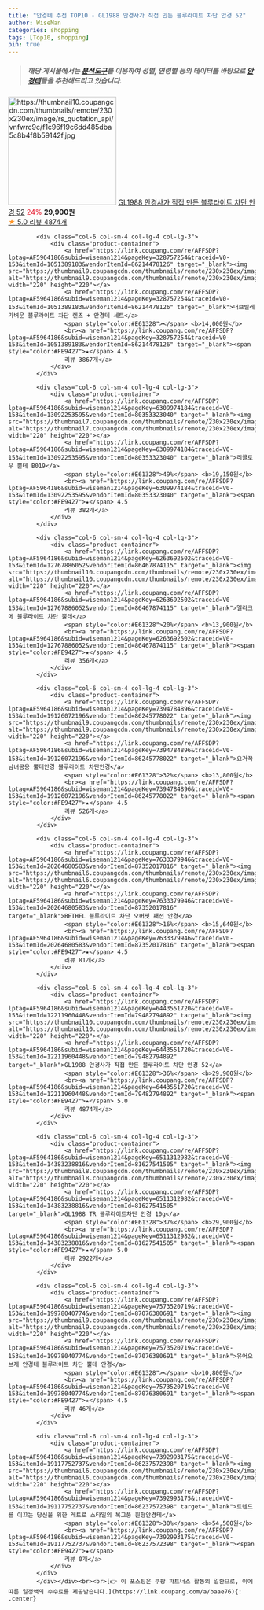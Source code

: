 ```yaml
---
title: "안경테 추천 TOP10 - GL1988 안경사가 직접 만든 블루라이트 차단 안경 52"
author: WiseMan
categories: shopping
tags: [Top10, shopping]
pin: true
---
```


> ##### 해당 게시물에서는 [**분석도구**](https://itemscout.io/)를 이용하여 **성별**, **연령별** 등의 데이터를 바탕으로 [**안경테**](https://link.coupang.com/a/baae76)들을 추천해드리고 있습니다.
<div class="container"><div class="row">
            <div class="col-6 col-sm-4 col-lg-4 col-lg-3">
                <div class="product-container">
                    <a href="https://link.coupang.com/re/AFFSDP?lptag=AF5964186&subid=wiseman1214&pageKey=6443551720&traceid=V0-153&itemId=12211960448&vendorItemId=79482794892" target="_blank"><img src="https://thumbnail10.coupangcdn.com/thumbnails/remote/230x230ex/image/rs_quotation_api/vnfwrc9c/f1c96f19c6dd485dba5c8b4f8b59142f.jpg" alt="https://thumbnail10.coupangcdn.com/thumbnails/remote/230x230ex/image/rs_quotation_api/vnfwrc9c/f1c96f19c6dd485dba5c8b4f8b59142f.jpg" width="220" height="220"></a>
                    <a href="https://link.coupang.com/re/AFFSDP?lptag=AF5964186&subid=wiseman1214&pageKey=6443551720&traceid=V0-153&itemId=12211960448&vendorItemId=79482794892" target="_blank">GL1988 안경사가 직접 만든 블루라이트 차단 안경 52</a>
                    <span style="color:#E61328">24%</span> <b>29,900원</b>
                    <br><a href="https://link.coupang.com/re/AFFSDP?lptag=AF5964186&subid=wiseman1214&pageKey=6443551720&traceid=V0-153&itemId=12211960448&vendorItemId=79482794892" target="_blank"><span style="color:#FE9427">★</span> 5.0
                    리뷰 4874개</a>
                </div>
            </div>
            
            <div class="col-6 col-sm-4 col-lg-4 col-lg-3">
                <div class="product-container">
                    <a href="https://link.coupang.com/re/AFFSDP?lptag=AF5964186&subid=wiseman1214&pageKey=328757254&traceid=V0-153&itemId=1051389183&vendorItemId=86214478126" target="_blank"><img src="https://thumbnail9.coupangcdn.com/thumbnails/remote/230x230ex/image/rs_quotation_api/5rsrspym/76c0252853314f6bab54f433642fedcc.jpg" alt="https://thumbnail9.coupangcdn.com/thumbnails/remote/230x230ex/image/rs_quotation_api/5rsrspym/76c0252853314f6bab54f433642fedcc.jpg" width="220" height="220"></a>
                    <a href="https://link.coupang.com/re/AFFSDP?lptag=AF5964186&subid=wiseman1214&pageKey=328757254&traceid=V0-153&itemId=1051389183&vendorItemId=86214478126" target="_blank">더브릴레 가벼운 블루라이트 차단 렌즈 + 안경테 세트</a>
                    <span style="color:#E61328"></span> <b>14,000원</b>
                    <br><a href="https://link.coupang.com/re/AFFSDP?lptag=AF5964186&subid=wiseman1214&pageKey=328757254&traceid=V0-153&itemId=1051389183&vendorItemId=86214478126" target="_blank"><span style="color:#FE9427">★</span> 4.5
                    리뷰 3867개</a>
                </div>
            </div>
            
            <div class="col-6 col-sm-4 col-lg-4 col-lg-3">
                <div class="product-container">
                    <a href="https://link.coupang.com/re/AFFSDP?lptag=AF5964186&subid=wiseman1214&pageKey=6309974184&traceid=V0-153&itemId=13092253595&vendorItemId=80353323040" target="_blank"><img src="https://thumbnail7.coupangcdn.com/thumbnails/remote/230x230ex/image/rs_quotation_api/jptyfvnv/02c1fa87d14d4125806d25edfa290b4a.jpg" alt="https://thumbnail7.coupangcdn.com/thumbnails/remote/230x230ex/image/rs_quotation_api/jptyfvnv/02c1fa87d14d4125806d25edfa290b4a.jpg" width="220" height="220"></a>
                    <a href="https://link.coupang.com/re/AFFSDP?lptag=AF5964186&subid=wiseman1214&pageKey=6309974184&traceid=V0-153&itemId=13092253595&vendorItemId=80353323040" target="_blank">리끌로우 뿔테 B019</a>
                    <span style="color:#E61328">49%</span> <b>19,150원</b>
                    <br><a href="https://link.coupang.com/re/AFFSDP?lptag=AF5964186&subid=wiseman1214&pageKey=6309974184&traceid=V0-153&itemId=13092253595&vendorItemId=80353323040" target="_blank"><span style="color:#FE9427">★</span> 4.5
                    리뷰 382개</a>
                </div>
            </div>
            
            <div class="col-6 col-sm-4 col-lg-4 col-lg-3">
                <div class="product-container">
                    <a href="https://link.coupang.com/re/AFFSDP?lptag=AF5964186&subid=wiseman1214&pageKey=6263692502&traceid=V0-153&itemId=12767886052&vendorItemId=86467874115" target="_blank"><img src="https://thumbnail10.coupangcdn.com/thumbnails/remote/230x230ex/image/rs_quotation_api/crofiepn/84f70d9053e442c6bf6824f6e44ebefd.jpg" alt="https://thumbnail10.coupangcdn.com/thumbnails/remote/230x230ex/image/rs_quotation_api/crofiepn/84f70d9053e442c6bf6824f6e44ebefd.jpg" width="220" height="220"></a>
                    <a href="https://link.coupang.com/re/AFFSDP?lptag=AF5964186&subid=wiseman1214&pageKey=6263692502&traceid=V0-153&itemId=12767886052&vendorItemId=86467874115" target="_blank">멜라크메 블루라이트 차단 뿔테</a>
                    <span style="color:#E61328">20%</span> <b>13,900원</b>
                    <br><a href="https://link.coupang.com/re/AFFSDP?lptag=AF5964186&subid=wiseman1214&pageKey=6263692502&traceid=V0-153&itemId=12767886052&vendorItemId=86467874115" target="_blank"><span style="color:#FE9427">★</span> 4.5
                    리뷰 356개</a>
                </div>
            </div>
            
            <div class="col-6 col-sm-4 col-lg-4 col-lg-3">
                <div class="product-container">
                    <a href="https://link.coupang.com/re/AFFSDP?lptag=AF5964186&subid=wiseman1214&pageKey=7394784896&traceid=V0-153&itemId=19126072196&vendorItemId=86245778022" target="_blank"><img src="https://thumbnail9.coupangcdn.com/thumbnails/remote/230x230ex/image/vendor_inventory/e26a/8c1007eefdcc0fb9998b5e3a75487779271735327d95fc34788874e958cc.png" alt="https://thumbnail9.coupangcdn.com/thumbnails/remote/230x230ex/image/vendor_inventory/e26a/8c1007eefdcc0fb9998b5e3a75487779271735327d95fc34788874e958cc.png" width="220" height="220"></a>
                    <a href="https://link.coupang.com/re/AFFSDP?lptag=AF5964186&subid=wiseman1214&pageKey=7394784896&traceid=V0-153&itemId=19126072196&vendorItemId=86245778022" target="_blank">요거꾹 남녀공용 뿔테안경 블루라이트 차단안경</a>
                    <span style="color:#E61328">32%</span> <b>13,800원</b>
                    <br><a href="https://link.coupang.com/re/AFFSDP?lptag=AF5964186&subid=wiseman1214&pageKey=7394784896&traceid=V0-153&itemId=19126072196&vendorItemId=86245778022" target="_blank"><span style="color:#FE9427">★</span> 4.5
                    리뷰 526개</a>
                </div>
            </div>
            
            <div class="col-6 col-sm-4 col-lg-4 col-lg-3">
                <div class="product-container">
                    <a href="https://link.coupang.com/re/AFFSDP?lptag=AF5964186&subid=wiseman1214&pageKey=7633379946&traceid=V0-153&itemId=20264680583&vendorItemId=87352017816" target="_blank"><img src="https://thumbnail6.coupangcdn.com/thumbnails/remote/230x230ex/image/vendor_inventory/fe4c/c4f0e2fc8f4ffdb0c0648fbbca3e8248e4da219f430ba9bb5bb4e92d9470.png" alt="https://thumbnail6.coupangcdn.com/thumbnails/remote/230x230ex/image/vendor_inventory/fe4c/c4f0e2fc8f4ffdb0c0648fbbca3e8248e4da219f430ba9bb5bb4e92d9470.png" width="220" height="220"></a>
                    <a href="https://link.coupang.com/re/AFFSDP?lptag=AF5964186&subid=wiseman1214&pageKey=7633379946&traceid=V0-153&itemId=20264680583&vendorItemId=87352017816" target="_blank">BETHEL 블루라이트 차단 오버핏 패션 안경</a>
                    <span style="color:#E61328">16%</span> <b>15,640원</b>
                    <br><a href="https://link.coupang.com/re/AFFSDP?lptag=AF5964186&subid=wiseman1214&pageKey=7633379946&traceid=V0-153&itemId=20264680583&vendorItemId=87352017816" target="_blank"><span style="color:#FE9427">★</span> 4.5
                    리뷰 81개</a>
                </div>
            </div>
            
            <div class="col-6 col-sm-4 col-lg-4 col-lg-3">
                <div class="product-container">
                    <a href="https://link.coupang.com/re/AFFSDP?lptag=AF5964186&subid=wiseman1214&pageKey=6443551720&traceid=V0-153&itemId=12211960448&vendorItemId=79482794892" target="_blank"><img src="https://thumbnail10.coupangcdn.com/thumbnails/remote/230x230ex/image/rs_quotation_api/vnfwrc9c/f1c96f19c6dd485dba5c8b4f8b59142f.jpg" alt="https://thumbnail10.coupangcdn.com/thumbnails/remote/230x230ex/image/rs_quotation_api/vnfwrc9c/f1c96f19c6dd485dba5c8b4f8b59142f.jpg" width="220" height="220"></a>
                    <a href="https://link.coupang.com/re/AFFSDP?lptag=AF5964186&subid=wiseman1214&pageKey=6443551720&traceid=V0-153&itemId=12211960448&vendorItemId=79482794892" target="_blank">GL1988 안경사가 직접 만든 블루라이트 차단 안경 52</a>
                    <span style="color:#E61328">36%</span> <b>29,900원</b>
                    <br><a href="https://link.coupang.com/re/AFFSDP?lptag=AF5964186&subid=wiseman1214&pageKey=6443551720&traceid=V0-153&itemId=12211960448&vendorItemId=79482794892" target="_blank"><span style="color:#FE9427">★</span> 5.0
                    리뷰 4874개</a>
                </div>
            </div>
            
            <div class="col-6 col-sm-4 col-lg-4 col-lg-3">
                <div class="product-container">
                    <a href="https://link.coupang.com/re/AFFSDP?lptag=AF5964186&subid=wiseman1214&pageKey=6511312982&traceid=V0-153&itemId=14383238816&vendorItemId=81627541505" target="_blank"><img src="https://thumbnail8.coupangcdn.com/thumbnails/remote/230x230ex/image/rs_quotation_api/0yawwgoj/c5184f802adc43d9a272d9def8b90bc7.jpg" alt="https://thumbnail8.coupangcdn.com/thumbnails/remote/230x230ex/image/rs_quotation_api/0yawwgoj/c5184f802adc43d9a272d9def8b90bc7.jpg" width="220" height="220"></a>
                    <a href="https://link.coupang.com/re/AFFSDP?lptag=AF5964186&subid=wiseman1214&pageKey=6511312982&traceid=V0-153&itemId=14383238816&vendorItemId=81627541505" target="_blank">GL1988 TR 블루라이트차단 안경 10g</a>
                    <span style="color:#E61328">37%</span> <b>29,900원</b>
                    <br><a href="https://link.coupang.com/re/AFFSDP?lptag=AF5964186&subid=wiseman1214&pageKey=6511312982&traceid=V0-153&itemId=14383238816&vendorItemId=81627541505" target="_blank"><span style="color:#FE9427">★</span> 5.0
                    리뷰 2922개</a>
                </div>
            </div>
            
            <div class="col-6 col-sm-4 col-lg-4 col-lg-3">
                <div class="product-container">
                    <a href="https://link.coupang.com/re/AFFSDP?lptag=AF5964186&subid=wiseman1214&pageKey=7573520719&traceid=V0-153&itemId=19978040774&vendorItemId=87076380691" target="_blank"><img src="https://thumbnail9.coupangcdn.com/thumbnails/remote/230x230ex/image/vendor_inventory/f5d7/48c04cb89a2aa11d7625823396b8252134104d4e5411a2f7beed46b0d0a2.png" alt="https://thumbnail9.coupangcdn.com/thumbnails/remote/230x230ex/image/vendor_inventory/f5d7/48c04cb89a2aa11d7625823396b8252134104d4e5411a2f7beed46b0d0a2.png" width="220" height="220"></a>
                    <a href="https://link.coupang.com/re/AFFSDP?lptag=AF5964186&subid=wiseman1214&pageKey=7573520719&traceid=V0-153&itemId=19978040774&vendorItemId=87076380691" target="_blank">유어오브제 안경테 블루라이트 차단 뿔테 안경</a>
                    <span style="color:#E61328"></span> <b>10,800원</b>
                    <br><a href="https://link.coupang.com/re/AFFSDP?lptag=AF5964186&subid=wiseman1214&pageKey=7573520719&traceid=V0-153&itemId=19978040774&vendorItemId=87076380691" target="_blank"><span style="color:#FE9427">★</span> 4.5
                    리뷰 46개</a>
                </div>
            </div>
            
            <div class="col-6 col-sm-4 col-lg-4 col-lg-3">
                <div class="product-container">
                    <a href="https://link.coupang.com/re/AFFSDP?lptag=AF5964186&subid=wiseman1214&pageKey=7392993175&traceid=V0-153&itemId=19117752737&vendorItemId=86237572398" target="_blank"><img src="https://thumbnail6.coupangcdn.com/thumbnails/remote/230x230ex/image/vendor_inventory/cd9f/9fe03a035004c45557d6f97a7aafd48ac834d1cc50bb6898c3f15b6dbfd7.jpg" alt="https://thumbnail6.coupangcdn.com/thumbnails/remote/230x230ex/image/vendor_inventory/cd9f/9fe03a035004c45557d6f97a7aafd48ac834d1cc50bb6898c3f15b6dbfd7.jpg" width="220" height="220"></a>
                    <a href="https://link.coupang.com/re/AFFSDP?lptag=AF5964186&subid=wiseman1214&pageKey=7392993175&traceid=V0-153&itemId=19117752737&vendorItemId=86237572398" target="_blank">트렌드를 이끄는 당신을 위한 레트로 스타일의 복고풍 원형안경테</a>
                    <span style="color:#E61328">30%</span> <b>54,500원</b>
                    <br><a href="https://link.coupang.com/re/AFFSDP?lptag=AF5964186&subid=wiseman1214&pageKey=7392993175&traceid=V0-153&itemId=19117752737&vendorItemId=86237572398" target="_blank"><span style="color:#FE9427">★</span> 
                    리뷰 0개</a>
                </div>
            </div>
            </div></div><br><br>[👉 이 포스팅은 쿠팡 파트너스 활동의 일환으로, 이에 따른 일정액의 수수료를 제공받습니다.](https://link.coupang.com/a/baae76){: .center}